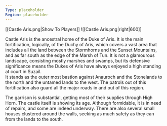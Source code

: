 ```yaml
---
Type: placeholder
Region: placeholder
---
```

[[Castle Aris.png|Show To Players]]
![[Castle Aris.png|right|600]]

Castle Aris is the ancestral home of the Duke of Aris. It is the main fortification, logically, of the Duchy of Aris, which covers a vast area that includes all the land between the Stormhorns and the Sunset Mountains, and as far south as the edge of the Marsh of Tun. It is not a glamourous landscape, consisting mostly marshes and swamps, but its defensive significance means the Dukes of Aris have always enjoyed a high standing at court in Suzail.  
It stands as the outer most bastion against Anauroch and the Stonelands to the north and the untamed lands to the west. The patrols out of this fortification also guard all the major roads in and out of this region.

The garrison is substantial, getting most of their supplies through High Horn. The castle itself is showing its age. Although formidable, it is in need of repairs, and some are indeed underway. There are also several small houses clustered around the walls, seeking as much safety as they can from the lands to the south.